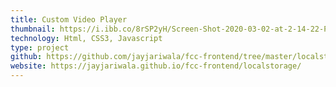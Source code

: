 ```yaml
---
title: Custom Video Player
thumbnail: https://i.ibb.co/8rSP2yH/Screen-Shot-2020-03-02-at-2-14-22-PM.png
technology: Html, CSS3, Javascript
type: project
github: https://github.com/jayjariwala/fcc-frontend/tree/master/localstorage
website: https://jayjariwala.github.io/fcc-frontend/localstorage/
---
```

